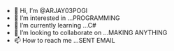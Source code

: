 - 👋 Hi, I’m @ARJAY03POGI
- 👀 I’m interested in ...PROGRAMMING
- 🌱 I’m currently learning ...C#
- 💞️ I’m looking to collaborate on ...MAKING ANYTHING
- 📫 How to reach me ...SENT EMAIL

<!---
ARJAY03POGI/ARJAY03POGI is a ✨ special ✨ repository because its `README.md` (this file) appears on your GitHub profile.
You can click the Preview link to take a look at your changes.
--->

